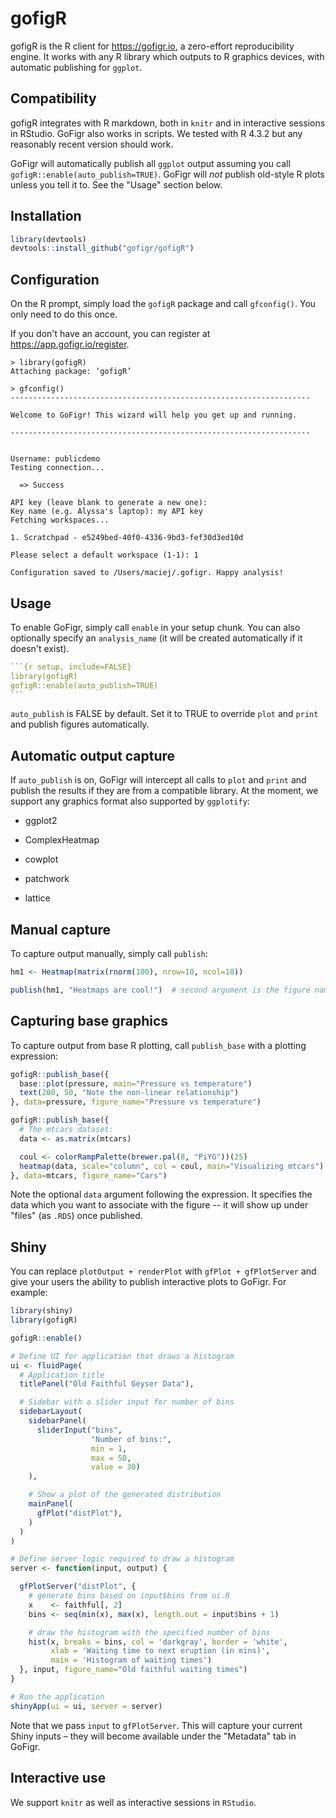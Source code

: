 # gofigR

gofigR is the R client for <https://gofigr.io>, a zero-effort reproducibility engine. It works with any R library which outputs to R graphics devices, with automatic publishing for `ggplot`.

## Compatibility

gofigR integrates with R markdown, both in `knitr` and in interactive sessions in RStudio. GoFigr also works in scripts. We tested with R 4.3.2 but any reasonably recent version should work.

GoFigr will automatically publish all `ggplot` output assuming you call `gofigR::enable(auto_publish=TRUE)`. GoFigr will *not* publish old-style R plots unless you tell it to. See the "Usage" section below.

## Installation

``` r
library(devtools)
devtools::install_github("gofigr/gofigR")
```

## Configuration

On the R prompt, simply load the `gofigR` package and call `gfconfig()`. You only need to do this once.

If you don't have an account, you can register at <https://app.gofigr.io/register>.

```         
> library(gofigR)
Attaching package: ‘gofigR’

> gfconfig()
-------------------------------------------------------------------

Welcome to GoFigr! This wizard will help you get up and running.

-------------------------------------------------------------------


Username: publicdemo
Testing connection...

  => Success

API key (leave blank to generate a new one): 
Key name (e.g. Alyssa's laptop): my API key
Fetching workspaces...

1. Scratchpad - e5249bed-40f0-4336-9bd3-fef30d3ed10d

Please select a default workspace (1-1): 1

Configuration saved to /Users/maciej/.gofigr. Happy analysis!
```

## Usage

To enable GoFigr, simply call `enable` in your setup chunk. You can also optionally specify an `analysis_name` (it will be created automatically if it doesn't exist).

```` {.R .rmd}
```{r setup, include=FALSE}
library(gofigR)
gofigR::enable(auto_publish=TRUE)
```
````

`auto_publish` is FALSE by default. Set it to TRUE to override `plot` and `print` and publish figures automatically.

## Automatic output capture

If `auto_publish` is on, GoFigr will intercept all calls to `plot` and `print` and publish the results if they are from a compatible library. At the moment, we support any graphics format also supported by `ggplotify`:

-   ggplot2

-   ComplexHeatmap

-   cowplot

-   patchwork

-   lattice

## Manual capture

To capture output manually, simply call `publish`:

``` r
hm1 <- Heatmap(matrix(rnorm(100), nrow=10, ncol=10))

publish(hm1, "Heatmaps are cool!")  # second argument is the figure name
```

## Capturing base graphics

To capture output from base R plotting, call `publish_base` with a plotting expression:

``` r
gofigR::publish_base({
  base::plot(pressure, main="Pressure vs temperature")
  text(200, 50, "Note the non-linear relationship")
}, data=pressure, figure_name="Pressure vs temperature")

gofigR::publish_base({
  # The mtcars dataset:
  data <- as.matrix(mtcars)

  coul <- colorRampPalette(brewer.pal(8, "PiYG"))(25)
  heatmap(data, scale="column", col = coul, main="Visualizing mtcars")
}, data=mtcars, figure_name="Cars")
```

Note the optional `data` argument following the expression. It specifies the data which you want to associate with the figure -- it will show up under "files" (as `.RDS`) once published.

## Shiny

You can replace `plotOutput + renderPlot` with `gfPlot + gfPlotServer` and give your users the ability to publish interactive plots to GoFigr. For example:

``` r
library(shiny)
library(gofigR)

gofigR::enable()

# Define UI for application that draws a histogram
ui <- fluidPage(
  # Application title
  titlePanel("Old Faithful Geyser Data"),

  # Sidebar with a slider input for number of bins
  sidebarLayout(
    sidebarPanel(
      sliderInput("bins",
                  "Number of bins:",
                  min = 1,
                  max = 50,
                  value = 30)
    ),

    # Show a plot of the generated distribution
    mainPanel(
      gfPlot("distPlot"),
    )
  )
)

# Define server logic required to draw a histogram
server <- function(input, output) {

  gfPlotServer("distPlot", {
    # generate bins based on input$bins from ui.R
    x    <- faithful[, 2]
    bins <- seq(min(x), max(x), length.out = input$bins + 1)

    # draw the histogram with the specified number of bins
    hist(x, breaks = bins, col = 'darkgray', border = 'white',
         xlab = 'Waiting time to next eruption (in mins)',
         main = 'Histogram of waiting times')
  }, input, figure_name="Old faithful waiting times")
}

# Run the application
shinyApp(ui = ui, server = server)
```

Note that we pass `input` to `gfPlotServer`. This will capture your current Shiny inputs – they will become available under the "Metadata" tab in GoFigr.

## Interactive use

We support `knitr` as well as interactive sessions in `RStudio`.
